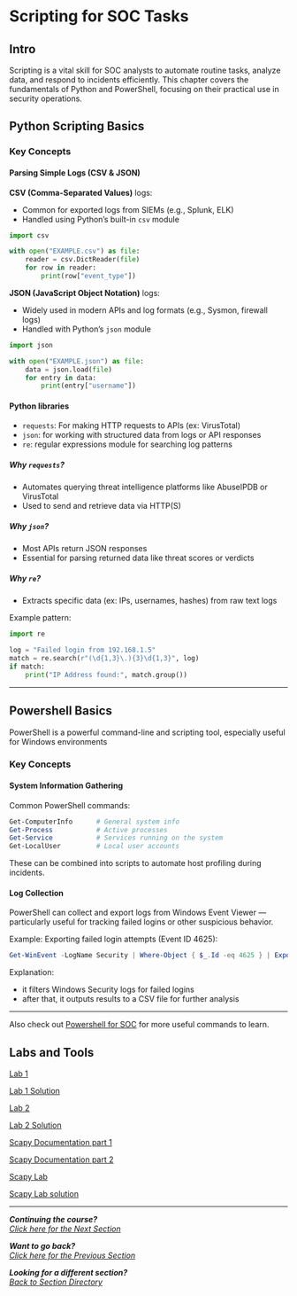 # Scripting for SOC Tasks

## Intro

Scripting is a vital skill for SOC analysts to automate routine tasks, analyze data, and respond to incidents efficiently. This chapter covers the fundamentals of Python and PowerShell, focusing on their practical use in security operations.

## Python Scripting Basics

### Key Concepts

#### Parsing Simple Logs (CSV & JSON)

**CSV (Comma-Separated Values)** logs:
- Common for exported logs from SIEMs (e.g., Splunk, ELK)
- Handled using Python’s built-in `csv` module

```python
import csv

with open("EXAMPLE.csv") as file:
    reader = csv.DictReader(file)
    for row in reader:
        print(row["event_type"])
```

**JSON (JavaScript Object Notation)** logs:
- Widely used in modern APIs and log formats (e.g., Sysmon, firewall logs)
- Handled with Python’s `json` module

```python
import json

with open("EXAMPLE.json") as file:
    data = json.load(file)
    for entry in data:
        print(entry["username"])
```

#### Python libraries

- `requests`: For making HTTP requests to APIs (ex: VirusTotal)
- `json`: for working with structured data from logs or API responses
- `re`: regular expressions module for searching log patterns

##### Why `requests`?
- Automates querying threat intelligence platforms like AbuseIPDB or VirusTotal
- Used to send and retrieve data via HTTP(S)

##### Why `json`?
- Most APIs return JSON responses
- Essential for parsing returned data like threat scores or verdicts

##### Why `re`?
- Extracts specific data (ex: IPs, usernames, hashes) from raw text logs

Example pattern:
```python
import re

log = "Failed login from 192.168.1.5"
match = re.search(r"(\d{1,3}\.){3}\d{1,3}", log)
if match:
    print("IP Address found:", match.group())
```

---

## Powershell Basics

PowerShell is a powerful command-line and scripting tool, especially useful for Windows environments

### Key Concepts

#### System Information Gathering

Common PowerShell commands:

```powershell
Get-ComputerInfo      # General system info
Get-Process           # Active processes
Get-Service           # Services running on the system
Get-LocalUser         # Local user accounts
```

These can be combined into scripts to automate host profiling during incidents.

#### Log Collection

PowerShell can collect and export logs from Windows Event Viewer — particularly useful for tracking failed logins or other suspicious behavior.

Example: Exporting failed login attempts (Event ID 4625):

```powershell
Get-WinEvent -LogName Security | Where-Object { $_.Id -eq 4625 } | Export-Csv failed_logins.csv
```

Explanation:
- it filters Windows Security logs for failed logins
- after that, it outputs results to a CSV file for further analysis

---

Also check out [Powershell for SOC](/courseFiles/Lab_04-socScripting/powershell_for_soc.md) for more useful commands to learn.

## Labs and Tools


[Lab 1](/courseFiles/Lab_04-socScripting/lab1_detect_brute_force.md)

[Lab 1 Solution](/courseFiles/Lab_04-socScripting/lab1_solution_step_by_step.md)

[Lab 2](/courseFiles/Lab_04-socScripting/lab2_collect_system_info.md)

[Lab 2 Solution](/courseFiles/Lab_04-socScripting/lab2_solution_steb_by_step.md)

[Scapy Documentation part 1](/courseFiles/tools/scapy_documentation_part1.md)

[Scapy Documentation part 2](/courseFiles/tools/scapy_documentation_part2.md)

[Scapy Lab](/courseFiles/Section_04-socScripting/scapy_lab.md)

[Scapy Lab solution](/courseFiles/Section_04-socScripting/scapy_lab_solution.md)


***                                                       

<b><i>Continuing the course?</b>
</br>
[Click here for the Next Section](/courseFiles/Lab_05-networkingAndTelemetry/networkingAndTelemetry.md)</i>

<b><i>Want to go back?</b>
</br>
[Click here for the Previous Section](/courseFiles/Lab_03-detectionAndThreatBehavior/detectionAndThreatBehavior.md)

<b><i>Looking for a different section? </b></br>[Back to Section Directory](/coursenavigation.md)</i>

